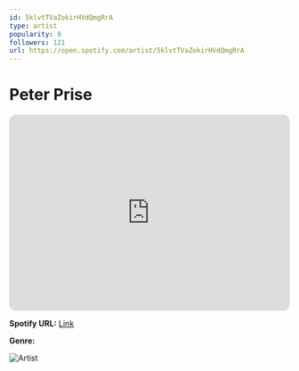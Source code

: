 ```yaml
---
id: 5klvtTVaZokirHVdQmgRrA
type: artist
popularity: 9
followers: 121
url: https://open.spotify.com/artist/5klvtTVaZokirHVdQmgRrA
---
```

# Peter Prise

<iframe style="border-radius:12px" src="https://open.spotify.com/embed/artist/5klvtTVaZokirHVdQmgRrA" width="100%" height="352" frameBorder="0" allowfullscreen="" allow="autoplay; clipboard-write; encrypted-media; fullscreen; picture-in-picture" loading="lazy"></iframe>

**Spotify URL:** [Link](https://open.spotify.com/artist/5klvtTVaZokirHVdQmgRrA)

**Genre:** 

![Artist](https://i.scdn.co/image/ab6761610000e5ebfad79a124059dec2831fff30)
